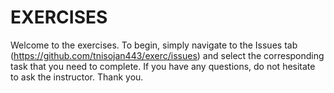 # EXERCISES
Welcome to the exercises. To begin, simply navigate to the Issues tab (https://github.com/tnisojan443/exerc/issues) and select the corresponding task that you need to complete. If you have any questions, do not hesitate to ask the instructor. Thank you.
